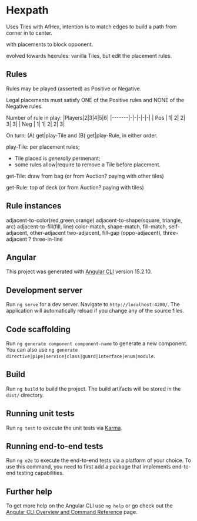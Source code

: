 # Hexpath

Uses Tiles with AfHex, intention is to match edges to build a path from corner in to center.

with placements to block opponent.

evolved towards hexrules: vanilla Tiles, but edit the placement rules.

## Rules

Rules may be played (asserted) as Positive or Negative.

Legal placements must satisfy ONE of the Positive rules and NONE of the Negative rules.

Number of rule in play:
|Players|2|3|4|5|6|
|-------|-|-|-|-|-|
|  Pos  | 1|   2|   2|   3|  3|
|  Neg  | 1|   1|   2|   2|  3|

On turn: (A) get|play-Tile and (B) get|play-Rule, in either order.

play-Tile: per placement rules; 
- Tile placed is *generally* permenant; 
- some rules allow|require to remove a Tile before placement.

get-Tile: draw from bag (or from Auction? paying with other tiles)

get-Rule: top of deck  (or from Auction? paying with tiles)

## Rule instances

adjacent-to-color(red,green,orange)
adjacent-to-shape(square, triangle, arc)
adjacent-to-fill(fill, line)
color-match, shape-match, fill-match,
self-adjacent, other-adjacent
two-adjacent, fill-gap (oppo-adjacent), three-adjacent ?
three-in-line



## Angular
This project was generated with [Angular CLI](https://github.com/angular/angular-cli) version 15.2.10.

## Development server

Run `ng serve` for a dev server. Navigate to `http://localhost:4200/`. The application will automatically reload if you change any of the source files.

## Code scaffolding

Run `ng generate component component-name` to generate a new component. You can also use `ng generate directive|pipe|service|class|guard|interface|enum|module`.

## Build

Run `ng build` to build the project. The build artifacts will be stored in the `dist/` directory.

## Running unit tests

Run `ng test` to execute the unit tests via [Karma](https://karma-runner.github.io).

## Running end-to-end tests

Run `ng e2e` to execute the end-to-end tests via a platform of your choice. To use this command, you need to first add a package that implements end-to-end testing capabilities.

## Further help

To get more help on the Angular CLI use `ng help` or go check out the [Angular CLI Overview and Command Reference](https://angular.io/cli) page.
